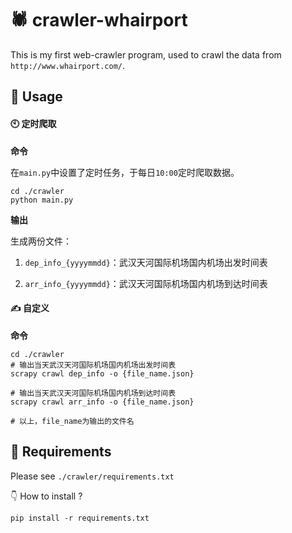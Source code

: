 # :spider: crawler-whairport

This is my first web-crawler program, used to crawl the data from `http://www.whairport.com/`.

## :book: Usage

#### :clock10: 定时爬取

**命令**

在`main.py`中设置了定时任务，于每日`10:00`定时爬取数据。

```shell
cd ./crawler
python main.py
```

**输出**

生成两份文件：

1. `dep_info_{yyyymmdd}`：武汉天河国际机场国内机场出发时间表

2. `arr_info_{yyyymmdd}`：武汉天河国际机场国内机场到达时间表

#### :writing_hand: 自定义

**命令**

```shell
cd ./crawler
# 输出当天武汉天河国际机场国内机场出发时间表
scrapy crawl dep_info -o {file_name.json}

# 输出当天武汉天河国际机场国内机场到达时间表
scrapy crawl arr_info -o {file_name.json}

# 以上，file_name为输出的文件名
```

## :open_file_folder: Requirements

Please see `./crawler/requirements.txt`

:point_down: How to install ?

```shell
pip install -r requirements.txt
```